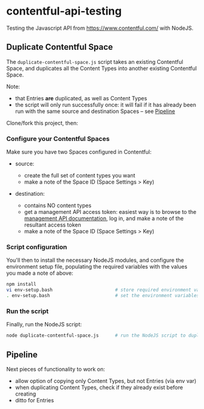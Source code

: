 contentful-api-testing
======================

Testing the Javascript API from https://www.contentful.com/ with NodeJS.

## Duplicate Contentful Space

The `duplicate-contentful-space.js` script takes an existing Contentful Space, and duplicates all the Content Types into another existing Contentful Space.

Note:

- that Entries **are** duplicated, as well as Content Types
- the script will only run successfully once: it will fail if it has already been run with the same source and destination Spaces &ndash; see [Pipeline](#pipeline)

Clone/fork this project, then:

### Configure your Contentful Spaces

Make sure you have two Spaces configured in Contentful:
- source:
  - create the full set of content types you want
  - make a note of the Space ID (Space Settings &gt; Key)

- destination:
  - contains NO content types
  - get a management API access token: easiest way is to browse to the [management API documentation](https://www.contentful.com/developers/documentation/content-management-api/), log in, and make a note of the resultant access token
  - make a note of the Space ID (Space Settings &gt; Key)

### Script configuration

You'll then to install the necessary NodeJS modules, and configure the environment setup file, populating the required variables with the values you made a note of above:

``` sh
npm install
vi env-setup.bash                       # store required environment variables in setup script
. env-setup.bash                        # set the environment variables in your current shell
```

### Run the script

Finally, run the NodeJS script:

``` sh
node duplicate-contentful-space.js      # run the NodeJS script to duplicate the Space
```

## Pipeline

Next pieces of functionality to work on:

- allow option of copying only Content Types, but not Entries (via env var)
- when duplicating Content Types, check if they already exist before creating
- ditto for Entries
